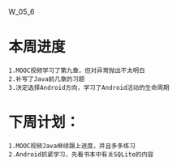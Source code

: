 W_05_6

# 本周进度

	1.MOOC视频学习了第九章，但对异常抛出不太明白
	2.补写了Java前几章的习题
	3.决定选择Android方向，学习了Android活动的生命周期

# 下周计划：

	1.MOOC视频Java继续跟上进度，并且多多练习
	2.Android抓紧学习，先看书本中有关SQLite的内容
